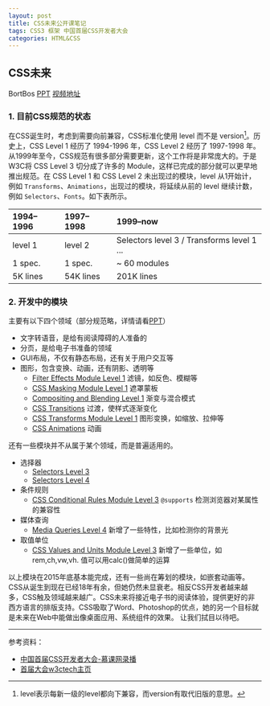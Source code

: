 ```yaml
---
layout: post
title: CSS未来公开课笔记
tags: CSS3 框架 中国首届CSS开发者大会
categories: HTML&CSS
---
```


## CSS未来

BortBos [PPT][PPT] [视频地址][video]

### 1. 目前CSS规范的状态

在CSS诞生时，考虑到需要向前兼容，CSS标准化使用 level 而不是 version[^level]。历史上，CSS Level 1 经历了 1994-1996 年，CSS Level 2 经历了 1997-1998 年。从1999年至今，CSS规范有很多部分需要更新，这个工作将是非常庞大的。于是W3C将 CSS Level 3 切分成了许多的 Module，这样已完成的部分就可以更早地推出规范。在 CSS Level 1 和 CSS Level 2 未出现过的模块，level 从1开始计，例如 `Transforms`、`Animations`，出现过的模块，将延续从前的 level 继续计数，例如 `Selectors`、`Fonts`。如下表所示。

| 1994–1996 | 1997–1998 | 1999–now     |
| :-------- | :-------- | :--------    |
| level 1   | level 2   | Selectors level 3 / Transforms level 1 ... |
| 1 spec.   | 1 spec.   | ~ 60 modules |
| 5K lines  | 54K lines | 201K lines   |

### 2. 开发中的模块

主要有以下四个领域（部分规范略，详情请看[PPT][PPT]）

+ 文字转语音，是给有阅读障碍的人准备的
+ 分页，是给电子书准备的领域
+ GUI布局，不仅有静态布局，还有关于用户交互等
+ 图形，包含变换、动画，还有阴影、透明等
    + [Filter Effects Module Level 1][filter] 滤镜，如反色、模糊等
    + [CSS Masking Module Level 1][mask] 遮罩蒙板
    + [Compositing and Blending Level 1][composit] 渐变与混合模式
    + [CSS Transitions][transition] 过渡，使样式逐渐变化
    + [CSS Transforms Module Level 1][transform] 图形变换，如缩放、拉伸等
    + [CSS Animations][animation] 动画

还有一些模块并不从属于某个领域，而是普遍适用的。

+ 选择器
    + [Selectors Level 3][selector3]
    + [Selectors Level 4][selector4]
+ 条件规则
    + [CSS Conditional Rules Module Level 3][conditional] `@supports` 检测浏览器对某属性的兼容性
+ 媒体查询
    + [Media Queries Level 4][media4] 新增了一些特性，比如检测你的背景光
+ 取值单位
    + [CSS Values and Units Module Level 3][units3] 新增了一些单位，如rem,ch,vw,vh. 值可以用calc()做简单的运算

以上模块在2015年底基本能完成，还有一些尚在筹划的模块，如嵌套动画等。
CSS从诞生到现在已经18年有余，但她仍然未显衰老。相反CSS开发者越来越多，CSS触及领域越来越广。CSS未来将接近电子书的阅读体验，提供更好的非西方语言的排版支持。CSS吸取了Word、Photoshop的优点，她的另一个目标就是未来在Web中能做出像桌面应用、系统组件的效果。
让我们拭目以待吧。

---

参考资料：

+ [中国首届CSS开发者大会-慕课网录播][imooc]
+ [首届大会w3ctech主页][w3ctech]

[video]: http://www.imooc.com/view/314
[PPT]: http://www.w3.org/Talks/2015/0110-CSS-Beijing/all

[filter]: http://www.w3.org/TR/filter-effects-1
[mask]: http://www.w3.org/TR/css-masking-1
[composit]: http://www.w3.org/TR/compositing-1
[transition]: http://www.w3.org/TR/css3-transitions
[transform]: http://www.w3.org/TR/css-transforms-1
[animation]: http://www.w3.org/TR/css3-animations

[selector3]: http://www.w3.org/TR/css3-selectors/
[selector4]: http://www.w3.org/TR/selectors4
[conditional]: http://www.w3.org/TR/css3-conditional/
[media4]: http://www.w3.org/TR/mediaqueries4
[units3]: http://www.w3.org/TR/css3-values

[imooc]: http://www.imooc.com/space/teacher/id/1214876
[w3ctech]: http://www.w3ctech.com/event/43/

[^level]: level表示每新一级的level都向下兼容，而version有取代旧版的意思。
